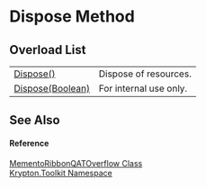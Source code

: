 # Dispose Method


## Overload List
<table>
<tr>
<td><a href="052023e9-566d-7d13-8027-b333c5864ad8.md">Dispose()</a></td>
<td>Dispose of resources.</td></tr>
<tr>
<td><a href="eff6050a-552a-7be4-b165-04d4911fb58c.md">Dispose(Boolean)</a></td>
<td>For internal use only.</td></tr>
</table>

## See Also


#### Reference
<a href="15f6920b-918b-6cdf-a69f-5950c3e5b0f3.md">MementoRibbonQATOverflow Class</a>  
<a href="79d2eac2-21f4-54ff-7552-b20c33c30600.md">Krypton.Toolkit Namespace</a>  
